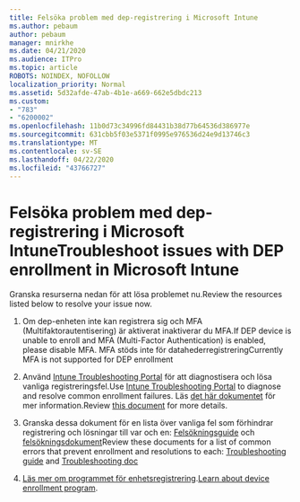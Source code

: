```yaml
---
title: Felsöka problem med dep-registrering i Microsoft Intune
ms.author: pebaum
author: pebaum
manager: mnirkhe
ms.date: 04/21/2020
ms.audience: ITPro
ms.topic: article
ROBOTS: NOINDEX, NOFOLLOW
localization_priority: Normal
ms.assetid: 5d32afde-47ab-4b1e-a669-662e5dbdc213
ms.custom:
- "783"
- "6200002"
ms.openlocfilehash: 11b0d73c34996fd84431b38d77b64536d386977e
ms.sourcegitcommit: 631cbb5f03e5371f0995e976536d24e9d13746c3
ms.translationtype: MT
ms.contentlocale: sv-SE
ms.lasthandoff: 04/22/2020
ms.locfileid: "43766727"
---
```

# <a name="troubleshoot-issues-with-dep-enrollment-in-microsoft-intune"></a><span data-ttu-id="75a51-102">Felsöka problem med dep-registrering i Microsoft Intune</span><span class="sxs-lookup"><span data-stu-id="75a51-102">Troubleshoot issues with DEP enrollment in Microsoft Intune</span></span>

<span data-ttu-id="75a51-103">Granska resurserna nedan för att lösa problemet nu.</span><span class="sxs-lookup"><span data-stu-id="75a51-103">Review the resources listed below to resolve your issue now.</span></span>
  
1. <span data-ttu-id="75a51-104">Om dep-enheten inte kan registrera sig och MFA (Multifaktorautentisering) är aktiverat inaktiverar du MFA.</span><span class="sxs-lookup"><span data-stu-id="75a51-104">If DEP device is unable to enroll and MFA (Multi-Factor Authentication) is enabled, please disable MFA.</span></span> <span data-ttu-id="75a51-105">MFA stöds inte för datahederregistrering</span><span class="sxs-lookup"><span data-stu-id="75a51-105">Currently MFA is not supported for DEP enrollment</span></span>

2. <span data-ttu-id="75a51-106">Använd [Intune Troubleshooting Portal](https://devicemanagement.microsoft.com/#blade/Microsoft_Intune_DeviceSettings/TroubleshootBlade) för att diagnostisera och lösa vanliga registreringsfel.</span><span class="sxs-lookup"><span data-stu-id="75a51-106">Use [Intune Troubleshooting Portal](https://devicemanagement.microsoft.com/#blade/Microsoft_Intune_DeviceSettings/TroubleshootBlade) to diagnose and resolve common enrollment failures.</span></span> <span data-ttu-id="75a51-107">Läs [det här dokumentet](https://docs.microsoft.com/intune/help-desk-operators) för mer information.</span><span class="sxs-lookup"><span data-stu-id="75a51-107">Review [this document](https://docs.microsoft.com/intune/help-desk-operators) for more details.</span></span>

3. <span data-ttu-id="75a51-108">Granska dessa dokument för en lista över vanliga fel som förhindrar registrering och lösningar till var och en: [Felsökningsguide](https://support.microsoft.com/help/4039809/troubleshooting-ios-device-enrollment-in-intune) och [felsökningsdokument](https://docs.microsoft.com/intune-classic/troubleshoot/troubleshoot-device-enrollment-in-intune)</span><span class="sxs-lookup"><span data-stu-id="75a51-108">Review these documents for a list of common errors that prevent enrollment and resolutions to each: [Troubleshooting guide](https://support.microsoft.com/help/4039809/troubleshooting-ios-device-enrollment-in-intune) and [Troubleshooting doc](https://docs.microsoft.com/intune-classic/troubleshoot/troubleshoot-device-enrollment-in-intune)</span></span>

4. <span data-ttu-id="75a51-109">[Läs mer om programmet för enhetsregistrering](https://docs.microsoft.com/intune/device-enrollment-program-enroll-ios).</span><span class="sxs-lookup"><span data-stu-id="75a51-109">[Learn about device enrollment program](https://docs.microsoft.com/intune/device-enrollment-program-enroll-ios).</span></span>

